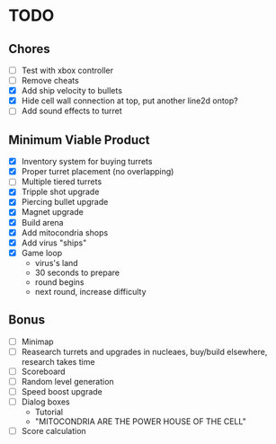# TODO

## Chores

- [ ] Test with xbox controller
- [ ] Remove cheats
- [x] Add ship velocity to bullets
- [x] Hide cell wall connection at top, put another line2d ontop?
- [ ] Add sound effects to turret

## Minimum Viable Product

- [x] Inventory system for buying turrets
- [x] Proper turret placement (no overlapping)
- [ ] Multiple tiered turrets
- [x] Tripple shot upgrade
- [x] Piercing bullet upgrade
- [x] Magnet upgrade
- [x] Build arena
- [x] Add mitocondria shops
- [x] Add virus "ships"
- [x] Game loop
    - virus's land
    - 30 seconds to prepare
    - round begins
    - next round, increase difficulty

## Bonus

- [ ] Minimap
- [ ] Reasearch turrets and upgrades in nucleaes, buy/build elsewhere, research takes time
- [ ] Scoreboard
- [ ] Random level generation
- [ ] Speed boost upgrade
- [ ] Dialog boxes
    - Tutorial
    - "MITOCONDRIA ARE THE POWER HOUSE OF THE CELL"
- [ ] Score calculation